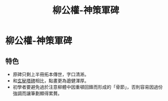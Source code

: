 ﻿---
title: '柳公權-神策軍碑'
tags: ['柳公權', '碑刻', '楷書']
order: 8
---
# 柳公權-神策軍碑

## 特色
* 原碑只剩上半冊拓本傳世，字口清淅。
* 和[玄秘塔碑](./柳公權-玄秘塔碑)相比，點畫更為遒健渾厚。
* 初學者要避免過於注意柳體中因重頓回鋒而形成的「骨節」，否則容易因過份強調而讓筆劃顯得累贅。



